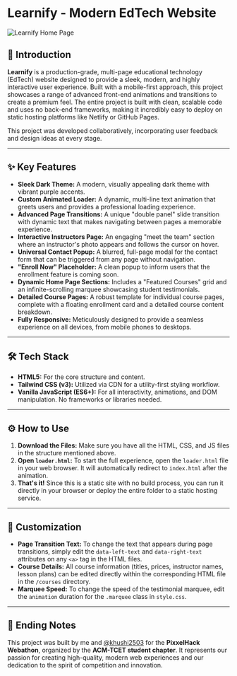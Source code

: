 # Learnify - Modern EdTech Website

![Learnify Home Page](https://us-east-1.tixte.net/uploads/v1ggs.needs.rest/homepage.png)

## 🚀 Introduction

**Learnify** is a production-grade, multi-page educational technology (EdTech) website designed to provide a sleek, modern, and highly interactive user experience. Built with a mobile-first approach, this project showcases a range of advanced front-end animations and transitions to create a premium feel. The entire project is built with clean, scalable code and uses no back-end frameworks, making it incredibly easy to deploy on static hosting platforms like Netlify or GitHub Pages.

This project was developed collaboratively, incorporating user feedback and design ideas at every stage.

---

## ✨ Key Features

- **Sleek Dark Theme:** A modern, visually appealing dark theme with vibrant purple accents.
- **Custom Animated Loader:** A dynamic, multi-line text animation that greets users and provides a professional loading experience.
- **Advanced Page Transitions:** A unique "double panel" slide transition with dynamic text that makes navigating between pages a memorable experience.
- **Interactive Instructors Page:** An engaging "meet the team" section where an instructor's photo appears and follows the cursor on hover.
- **Universal Contact Popup:** A blurred, full-page modal for the contact form that can be triggered from any page without navigation.
- **"Enroll Now" Placeholder:** A clean popup to inform users that the enrollment feature is coming soon.
- **Dynamic Home Page Sections:** Includes a "Featured Courses" grid and an infinite-scrolling marquee showcasing student testimonials.
- **Detailed Course Pages:** A robust template for individual course pages, complete with a floating enrollment card and a detailed course content breakdown.
- **Fully Responsive:** Meticulously designed to provide a seamless experience on all devices, from mobile phones to desktops.

---

## 🛠️ Tech Stack

- **HTML5:** For the core structure and content.
- **Tailwind CSS (v3):** Utilized via CDN for a utility-first styling workflow.
- **Vanilla JavaScript (ES6+):** For all interactivity, animations, and DOM manipulation. No frameworks or libraries needed.

---

## ⚙️ How to Use

1.  **Download the Files:** Make sure you have all the HTML, CSS, and JS files in the structure mentioned above.
2.  **Open `loader.html`:** To start the full experience, open the `loader.html` file in your web browser. It will automatically redirect to `index.html` after the animation.
3.  **That's it!** Since this is a static site with no build process, you can run it directly in your browser or deploy the entire folder to a static hosting service.

---

## 🎨 Customization

- **Page Transition Text:** To change the text that appears during page transitions, simply edit the `data-left-text` and `data-right-text` attributes on any `<a>` tag in the HTML files.
- **Course Details:** All course information (titles, prices, instructor names, lesson plans) can be edited directly within the corresponding HTML file in the `/courses` directory.
- **Marquee Speed:** To change the speed of the testimonial marquee, edit the `animation` duration for the `.marquee` class in `style.css`.

---

## 🙏 Ending Notes
This project was built by me and [@khushi2503](https://github.com/v1ggs-dev/) for the **PixxelHack Webathon**, organized by the **ACM-TCET student chapter**. It represents our passion for creating high-quality, modern web experiences and our dedication to the spirit of competition and innovation. 
